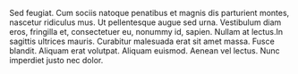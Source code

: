 Sed feugiat. Cum sociis natoque penatibus
et magnis dis parturient montes, nascetur ridiculus mus. Ut
pellentesque augue sed urna. Vestibulum diam eros, fringilla
et, consectetuer eu, nonummy id, sapien. Nullam at lectus.In sagittis ultrices mauris. Curabitur malesuada erat sit amet
massa. Fusce blandit. Aliquam erat volutpat. Aliquam euismod.
Aenean vel lectus. Nunc imperdiet justo nec dolor.